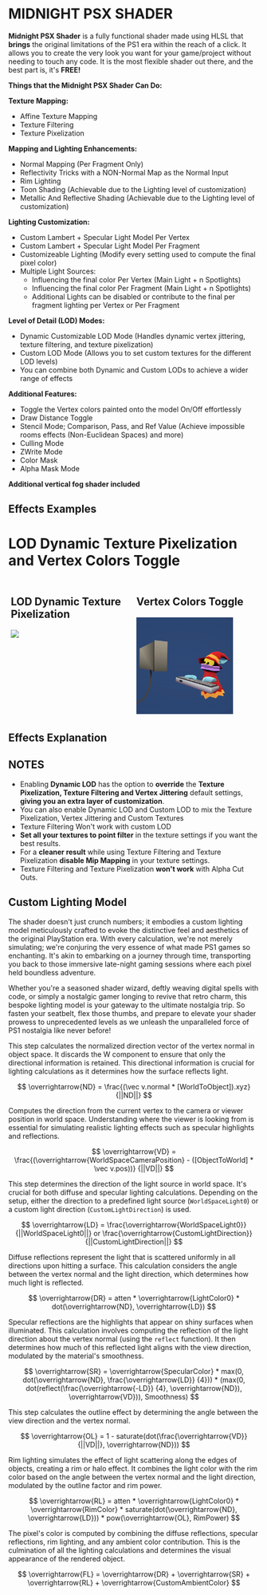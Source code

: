 # MIDNIGHT PSX SHADER

**Midnight PSX Shader** is a fully functional shader made using HLSL that **brings** the original limitations of the PS1 era within the reach of a click. It allows you to create the very look you want for your game/project without needing to touch any code. It is the most flexible shader out there, and the best part is, it's **FREE!**

**Things that the Midnight PSX Shader Can Do:**

**Texture Mapping:**

-   Affine Texture Mapping
-   Texture Filtering
-   Texture Pixelization

**Mapping and Lighting Enhancements:**

-   Normal Mapping (Per Fragment Only)
-   Reflectivity Tricks with a NON-Normal Map as the Normal Input
-   Rim Lighting
-   Toon Shading (Achievable due to the Lighting level of customization)
-   Metallic And Reflective Shading (Achievable due to the Lighting level of customization)

**Lighting Customization:**

-   Custom Lambert + Specular Light Model Per Vertex
-   Custom Lambert + Specular Light Model Per Fragment
-   Customizeable Lighting (Modify every setting used to compute the final pixel color)
-   Multiple Light Sources:
    -   Influencing the final color Per Vertex (Main Light + n Spotlights)
    -   Influencing the final color Per Fragment (Main Light + n Spotlights)
    -   Additional Lights can be disabled or contribute to the final per fragment lighting per Vertex or Per Fragment

**Level of Detail (LOD) Modes:**

-   Dynamic Customizable LOD Mode (Handles dynamic vertex jittering, texture filtering, and texture pixelization)
-   Custom LOD Mode (Allows you to set custom textures for the different LOD levels)
-    You can combine both Dynamic and Custom LODs to achieve a wider range of effects


**Additional Features:**

-   Toggle the Vertex colors painted onto the model On/Off effortlessly
-   Draw Distance Toggle
-   Stencil Mode; Comparison, Pass, and Ref Value (Achieve impossible rooms effects (Non-Euclidean Spaces) and more)
-   Culling Mode
-   ZWrite Mode
-   Color Mask
-   Alpha Mask Mode


**Additional vertical fog shader included**

## Effects Examples

# LOD Dynamic Texture Pixelization and Vertex Colors Toggle

<div style="display: flex;">
    <div style="flex: 1; padding: 5px;">
        <h2>LOD Dynamic Texture Pixelization</h2>
        <img src="Media/Dynamic_Pixelization_2.gif" style="width: 80%; height: auto; position: relative; top: 2.4px;">
    </div>
    <div style="flex: 1; padding: 5px;">
        <h2>Vertex Colors Toggle</h2>
        <img src="Media/VertexColors.gif" style="width: 80%; height: auto; position: relative; top: 2.4px;">
    </div>
</div>


## Effects Explanation

## NOTES
- Enabling **Dynamic LOD** has the option to **override** the **Texture Pixelization, Texture Filtering and Vertex Jittering** default settings, **giving you an extra layer of customization**.
- You can also enable Dynamic LOD and Custom LOD to mix the Texture Pixelization, Vertex Jittering and Custom Textures
- Texture Filtering Won't work with custom LOD
- **Set all your textures to point filter** in the texture settings if you want the best results.
- For a **cleaner result** while using Texture Filtering and Texture Pixelization **disable Mip Mapping** in your texture settings.
- Texture Filtering and Texture Pixelization **won't work** with Alpha Cut Outs.



## Custom Lighting Model 

The shader doesn't just crunch numbers; it embodies a custom lighting model meticulously crafted to evoke the distinctive feel and aesthetics of the original PlayStation era. With every calculation, we're not merely simulating; we're conjuring the very essence of what made PS1 games so enchanting. It's akin to embarking on a journey through time, transporting you back to those immersive late-night gaming sessions where each pixel held boundless adventure.

Whether you're a seasoned shader wizard, deftly weaving digital spells with code, or simply a nostalgic gamer longing to revive that retro charm, this bespoke lighting model is your gateway to the ultimate nostalgia trip. So fasten your seatbelt, flex those thumbs, and prepare to elevate your shader prowess to unprecedented levels as we unleash the unparalleled force of PS1 nostalgia like never before!

This step calculates the normalized direction vector of the vertex normal in object space. It discards the W component to ensure that only the directional information is retained. This directional information is crucial for lighting calculations as it determines how the surface reflects light.

$$
\overrightarrow{ND} = \frac{(\vec v.normal * [WorldToObject]).xyz}{||ND||}
$$

Computes the direction from the current vertex to the camera or viewer position in world space. Understanding where the viewer is looking from is essential for simulating realistic lighting effects such as specular highlights and reflections.

$$
\overrightarrow{VD} = \frac{(\overrightarrow{WorldSpaceCameraPosition} - ([ObjectToWorld] * \vec v.pos))} {||VD||}
$$

This step determines the direction of the light source in world space. It's crucial for both diffuse and specular lighting calculations. Depending on the setup, either the direction to a predefined light source (`WorldSpaceLight0`) or a custom light direction (`CustomLightDirection`) is used.

$$
\overrightarrow{LD} = \frac{\overrightarrow{WorldSpaceLight0}} {||WorldSpaceLight0||} or  \frac{\overrightarrow{CustomLightDirection}} {||CustomLightDirection||} 
$$

Diffuse reflections represent the light that is scattered uniformly in all directions upon hitting a surface. This calculation considers the angle between the vertex normal and the light direction, which determines how much light is reflected.

$$
\overrightarrow{DR} = atten * \overrightarrow{LightColor0} * dot(\overrightarrow{ND}, \overrightarrow{LD})
$$

Specular reflections are the highlights that appear on shiny surfaces when illuminated. This calculation involves computing the reflection of the light direction about the vertex normal (using the `reflect` function). It then determines how much of this reflected light aligns with the view direction, modulated by the material's smoothness.

$$
\overrightarrow{SR} = \overrightarrow{SpecularColor} * max(0, dot(\overrightarrow{ND}, \frac{\overrightarrow{LD}} {4})) * (max(0, dot(reflect(\frac{\overrightarrow{-LD}} {4}, \overrightarrow{ND}), \overrightarrow{VD})), Smoothness)
$$

This step calculates the outline effect by determining the angle between the view direction and the vertex normal. 

$$
\overrightarrow{OL} = 1 - saturate(dot(\frac{\overrightarrow{VD}}{||VD||}, \overrightarrow{ND}))
$$

Rim lighting simulates the effect of light scattering along the edges of objects, creating a rim or halo effect. It combines the light color with the rim color based on the angle between the vertex normal and the light direction, modulated by the outline factor and rim power.

$$
\overrightarrow{RL} = atten * \overrightarrow{LightColor0} * \overrightarrow{RimColor} * saturate(dot(\overrightarrow{ND}, \overrightarrow{LD})) * pow(\overrightarrow{OL}, RimPower) 
$$

The pixel's color is computed by combining the diffuse reflections, specular reflections, rim lighting, and any ambient color contribution. This is the culmination of all the lighting calculations and determines the visual appearance of the rendered object.

$$
\overrightarrow{FL} = \overrightarrow{DR} + \overrightarrow{SR} + \overrightarrow{RL} + \overrightarrow{CustomAmbientColor}     
$$




